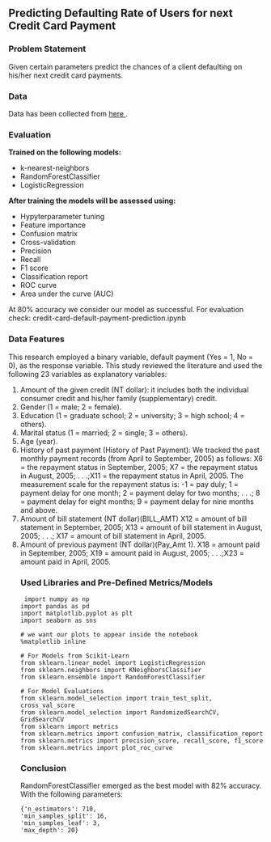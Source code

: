 ## Predicting Defaulting Rate of Users for next Credit Card Payment

### Problem Statement
Given certain parameters predict the chances of a client defaulting on his/her next credit card payments.

### Data 
Data has been collected from <a href="https://archive.ics.uci.edu/ml/datasets/default+of+credit+card+clients"> here </a>.

### Evaluation
**Trained on the following models:**
 - k-nearest-neighbors
 - RandomForestClassifier
 - LogisticRegression

**After training the models will be assessed using:**
 - Hypyterparameter tuning
 - Feature importance
 - Confusion matrix
 - Cross-validation
 - Precision
 - Recall
 - F1 score
 - Classification report
 - ROC curve
 - Area under the curve (AUC)

At 80% accuracy we consider our model as successful. 
For evaluation check: credit-card-default-payment-prediction.ipynb 

### Data Features
This research employed a binary variable, default payment (Yes = 1, No = 0), as the response variable. This study reviewed the literature and used the following 23 variables as explanatory variables:<ol>
<li>Amount of the given credit (NT dollar): it includes both the individual consumer credit and his/her family (supplementary) credit.<br> <span id="features"></span>
<li>Gender (1 = male; 2 = female).<br>
<li>Education (1 = graduate school; 2 = university; 3 = high school; 4 = others).<br>
<li>Marital status (1 = married; 2 = single; 3 = others).<br>
<li>Age (year).<br>
<li>History of past payment (History of Past Payment): We tracked the past monthly payment records (from April to September, 2005) as follows: X6 = the repayment status in September, 2005; X7 = the repayment status in August, 2005; . . .;X11 = the repayment status in April, 2005. The measurement scale for the repayment status is: -1 = pay duly; 1 = payment delay for one month; 2 = payment delay for two months; . . .; 8 = payment delay for eight months; 9 = payment delay for nine months and above.<br>
<li>Amount of bill statement (NT dollar)(BILL_AMT) X12 = amount of bill statement in September, 2005; X13 = amount of bill statement in August, 2005; . . .; X17 = amount of bill statement in April, 2005.<br>
<li>Amount of previous payment (NT dollar)(Pay_Amt 1). X18 = amount paid in September, 2005; X19 = amount paid in August, 2005; . . .;X23 = amount paid in April, 2005.

### Used Libraries and Pre-Defined Metrics/Models
```
 import numpy as np
import pandas as pd
import matplotlib.pyplot as plt
import seaborn as sns

# we want our plots to appear inside the notebook
%matplotlib inline 

# For Models from Scikit-Learn
from sklearn.linear_model import LogisticRegression
from sklearn.neighbors import KNeighborsClassifier
from sklearn.ensemble import RandomForestClassifier

# For Model Evaluations
from sklearn.model_selection import train_test_split, cross_val_score
from sklearn.model_selection import RandomizedSearchCV, GridSearchCV
from sklearn import metrics
from sklearn.metrics import confusion_matrix, classification_report
from sklearn.metrics import precision_score, recall_score, f1_score
from sklearn.metrics import plot_roc_curve
 ```
 ### Conclusion
 
 RandomForestClassifier emerged as the best model with 82% accuracy. With the following parameters: 
 ```
 {'n_estimators': 710,
 'min_samples_split': 16,
 'min_samples_leaf': 3,
 'max_depth': 20}
 ```
 
 
